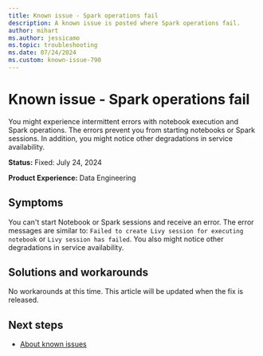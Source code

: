 ```yaml
---
title: Known issue - Spark operations fail
description: A known issue is posted where Spark operations fail.
author: mihart
ms.author: jessicamo
ms.topic: troubleshooting  
ms.date: 07/24/2024
ms.custom: known-issue-790
---
```


# Known issue - Spark operations fail

You might experience intermittent errors with notebook execution and Spark operations. The errors prevent you from starting notebooks or Spark sessions. In addition, you might notice other degradations in service availability.

**Status:** Fixed: July 24, 2024

**Product Experience:** Data Engineering

## Symptoms

You can't start Notebook or Spark sessions and receive an error. The error messages are similar to: `Failed to create Livy session for executing notebook` or `Livy session has failed`. You also might notice other degradations in service availability.

## Solutions and workarounds

No workarounds at this time. This article will be updated when the fix is released.

## Next steps

- [About known issues](https://support.fabric.microsoft.com/known-issues)
